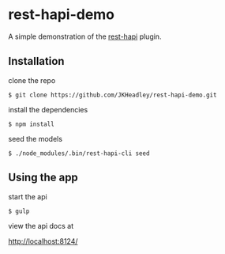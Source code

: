 # rest-hapi-demo
A simple demonstration of the [rest-hapi](https://github.com/JKHeadley/rest-hapi) plugin.

## Installation

clone the repo
```
$ git clone https://github.com/JKHeadley/rest-hapi-demo.git
```

install the dependencies
```
$ npm install
```

seed the models
```
$ ./node_modules/.bin/rest-hapi-cli seed
```

## Using the app

start the api
```
$ gulp
```

view the api docs at 

[http://localhost:8124/](http://localhost:8124/)


